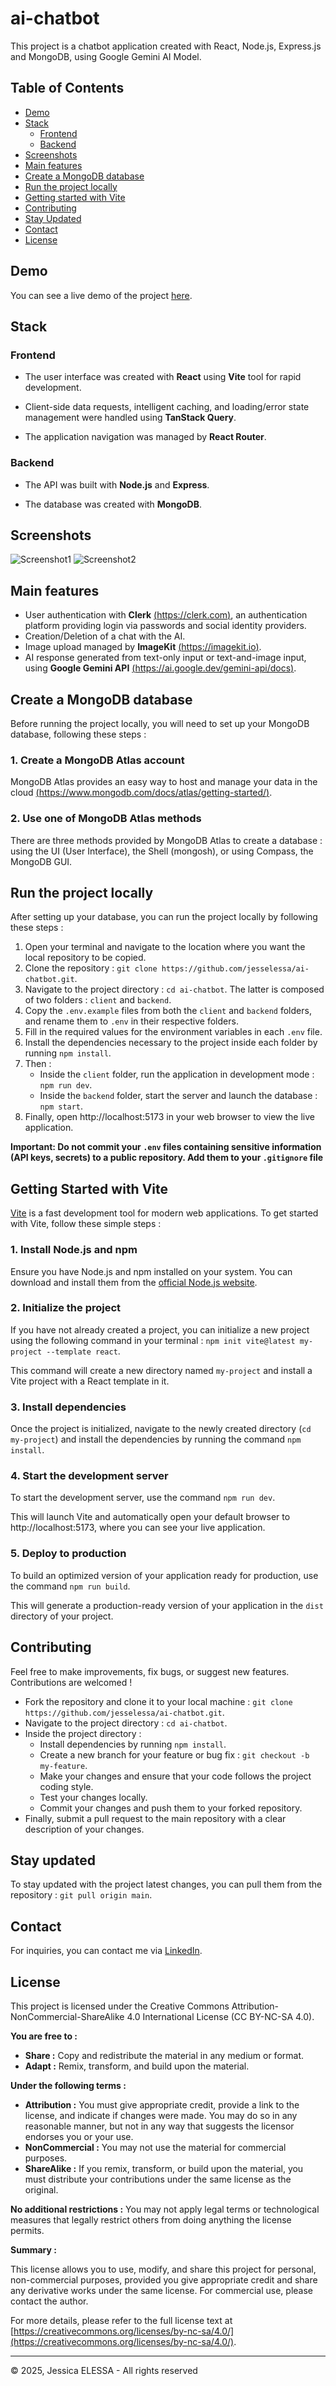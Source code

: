 # ai-chatbot

This project is a chatbot application created with React, Node.js, Express.js and MongoDB, using Google Gemini AI Model.

## Table of Contents

- [Demo](#demo)
- [Stack](#stack)
  - [Frontend](#frontend)
  - [Backend](#backend)
- [Screenshots](#screenshots)
- [Main features](#main-features)
- [Create a MongoDB database](#create-a-mongodb-database)
- [Run the project locally](#run-the-project-locally)
- [Getting started with Vite](#getting-started-with-vite)
- [Contributing](#contributing)
- [Stay Updated](#stay-updated)
- [Contact](#contact)
- [License](#license)

## Demo

You can see a live demo of the project [here](https://www.ai-chatbot.jesselessa.dev/).

## Stack

### Frontend

- The user interface was created with **React** using **Vite** tool for rapid development.

- Client-side data requests, intelligent caching, and loading/error state management were handled using **TanStack Query**.

- The application navigation was managed by **React Router**.

### Backend

- The API was built with **Node.js** and **Express**.

- The database was created with **MongoDB**.

## Screenshots

![Screenshot1](./client/public/screenshot1.png)
![Screenshot2](./client/public/screenshot2.png)

## Main features

- User authentication with **Clerk** [(https://clerk.com)](https://clerk.com), an authentication platform providing login via passwords and social identity providers.
- Creation/Deletion of a chat with the AI.
- Image upload managed by **ImageKit** [(https://imagekit.io)](https://imagekit.io).
- AI response generated from text-only input or text-and-image input, using **Google Gemini API** [(https://ai.google.dev/gemini-api/docs)](https://ai.google.dev/gemini-api/docs).

## Create a MongoDB database

Before running the project locally, you will need to set up your MongoDB database, following these steps :

### 1. Create a MongoDB Atlas account

MongoDB Atlas provides an easy way to host and manage your data in the cloud [(https://www.mongodb.com/docs/atlas/getting-started/)](https://www.mongodb.com/docs/atlas/getting-started/).

### 2. Use one of MongoDB Atlas methods

There are three methods provided by MongoDB Atlas to create a database : using the UI (User Interface), the Shell (mongosh), or using Compass, the MongoDB GUI.

## Run the project locally

After setting up your database, you can run the project locally by following these steps :

1.  Open your terminal and navigate to the location where you want the local repository to be copied.
2.  Clone the repository : `git clone https://github.com/jesselessa/ai-chatbot.git`.
3.  Navigate to the project directory : `cd ai-chatbot`. The latter is composed of two folders : `client` and `backend`.
4.  Copy the `.env.example` files from both the `client` and `backend` folders, and rename them to `.env` in their respective folders.
5.  Fill in the required values for the environment variables in each `.env` file.
6.  Install the dependencies necessary to the project inside each folder by running `npm install`.
7.  Then :
    - Inside the `client` folder, run the application in development mode : `npm run dev`.
    - Inside the `backend` folder, start the server and launch the database : `npm start`.
8.  Finally, open http://localhost:5173 in your web browser to view the live application.

**Important: Do not commit your `.env` files containing sensitive information (API keys, secrets) to a public repository. Add them to your `.gitignore` file**

## Getting Started with Vite

[Vite](https://vitejs.dev/) is a fast development tool for modern web applications. To get started with Vite, follow these simple steps :

### 1. Install Node.js and npm

Ensure you have Node.js and npm installed on your system. You can download and install them from the [official Node.js website](https://nodejs.org/en).

### 2. Initialize the project

If you have not already created a project, you can initialize a new project using the following command in your terminal : `npm init vite@latest my-project --template react`.

This command will create a new directory named `my-project` and install a Vite project with a React template in it.

### 3. Install dependencies

Once the project is initialized, navigate to the newly created directory (`cd my-project`) and install the dependencies by running the command `npm install`.

### 4. Start the development server

To start the development server, use the command `npm run dev`.

This will launch Vite and automatically open your default browser to http://localhost:5173, where you can see your live application.

### 5. Deploy to production

To build an optimized version of your application ready for production, use the command `npm run build`.

This will generate a production-ready version of your application in the `dist` directory of your project.

## Contributing

Feel free to make improvements, fix bugs, or suggest new features. Contributions are welcomed !

- Fork the repository and clone it to your local machine : `git clone https://github.com/jesselessa/ai-chatbot.git`.
- Navigate to the project directory : `cd ai-chatbot`.
- Inside the project directory :
  - Install dependencies by running `npm install`.
  - Create a new branch for your feature or bug fix : `git checkout -b my-feature`.
  - Make your changes and ensure that your code follows the project coding style.
  - Test your changes locally.
  - Commit your changes and push them to your forked repository.
- Finally, submit a pull request to the main repository with a clear description of your changes.

## Stay updated

To stay updated with the project latest changes, you can pull them from the repository : `git pull origin main`.

## Contact

For inquiries, you can contact me via [LinkedIn](https://www.linkedin.com/in/jesselessa/).

## License

This project is licensed under the Creative Commons Attribution-NonCommercial-ShareAlike 4.0 International License (CC BY-NC-SA 4.0).

**You are free to :**

- **Share :** Copy and redistribute the material in any medium or format.
- **Adapt :** Remix, transform, and build upon the material.

**Under the following terms :**

- **Attribution :** You must give appropriate credit, provide a link to the license, and indicate if changes were made. You may do so in any reasonable manner, but not in any way that suggests the licensor endorses you or your use.
- **NonCommercial :** You may not use the material for commercial purposes.
- **ShareAlike :** If you remix, transform, or build upon the material, you must distribute your contributions under the same license as the original.

**No additional restrictions :** You may not apply legal terms or technological measures that legally restrict others from doing anything the license permits.

**Summary :**

This license allows you to use, modify, and share this project for personal, non-commercial purposes, provided you give appropriate credit and share any derivative works under the same license. For commercial use, please contact the author.

For more details, please refer to the full license text at [https://creativecommons.org/licenses/by-nc-sa/4.0/](https://creativecommons.org/licenses/by-nc-sa/4.0/).

---

&copy; 2025, Jessica ELESSA - All rights reserved
